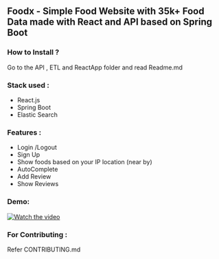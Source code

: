 ## Foodx - Simple Food Website with 35k+ Food Data made with React and API based on Spring Boot



### How to Install ?

Go to the API , ETL and ReactApp folder and read Readme.md 

### Stack used :

- React.js
- Spring Boot
- Elastic Search

### Features :

- Login /Logout
- Sign Up
- Show foods based on your IP location (near by)
- AutoComplete
- Add Review 
- Show Reviews

### Demo:
[![Watch the video](https://img.youtube.com/vi/T-D1KVIuvjA/maxresdefault.jpg)](https://youtu.be/-2yrVmry8GE)

### For Contributing :
Refer CONTRIBUTING.md
